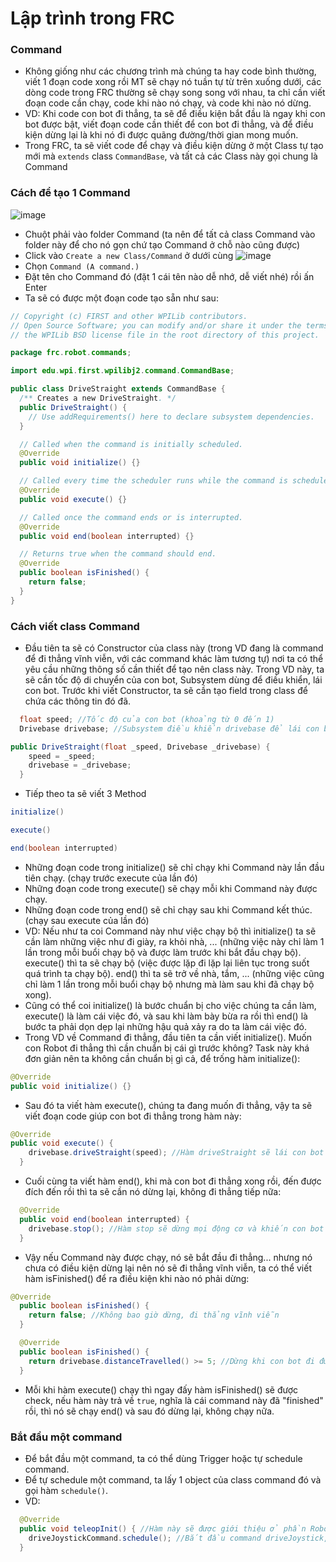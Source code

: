 # Lập trình trong FRC
### Command
- Không giống như các chương trình mà chúng ta hay code bình thường, viết 1 đoạn code xong rồi MT sẽ chạy nó tuần tự từ trên xuống dưới, các dòng code trong FRC thường sẽ chạy song song với nhau, ta chỉ cần viết đoạn code cần chạy, code khi nào nó chạy, và code khi nào nó dừng.
- VD: Khi code con bot đi thẳng, ta sẽ để điều kiện bắt đầu là ngay khi con bot được bật, viết đoạn code cần thiết để con bot đi thẳng, và để điều kiện dừng lại là khi nó đi được quãng đường/thời gian mong muốn.
- Trong FRC, ta sẽ viết code để chạy và điều kiện dừng ở một Class tự tạo mới mà `extends` class `CommandBase`, và tất cả các Class này gọi chung là Command
### Cách để tạo 1 Command
![image](https://github.com/bingchilling6520/training-2023/assets/86175803/c4575fb2-1860-4334-bb92-6df554b9f5c5)
- Chuột phải vào folder Command (ta nên để tất cả class Command vào folder này để cho nó gọn chứ tạo Command ở chỗ nào cũng được)
- Click vào `Create a new Class/Command` ở dưới cùng
![image](https://github.com/bingchilling6520/training-2023/assets/86175803/7fe07837-e599-4599-aace-0fb7ad31f64a)
- Chọn `Command (A command.)`
- Đặt tên cho Command đó (đặt 1 cái tên nào dễ nhớ, dễ viết nhé) rồi ấn Enter
- Ta sẽ có được một đoạn code tạo sẵn như sau:
``` java
// Copyright (c) FIRST and other WPILib contributors.
// Open Source Software; you can modify and/or share it under the terms of
// the WPILib BSD license file in the root directory of this project.

package frc.robot.commands;

import edu.wpi.first.wpilibj2.command.CommandBase;

public class DriveStraight extends CommandBase {
  /** Creates a new DriveStraight. */
  public DriveStraight() {
    // Use addRequirements() here to declare subsystem dependencies.
  }

  // Called when the command is initially scheduled.
  @Override
  public void initialize() {}

  // Called every time the scheduler runs while the command is scheduled.
  @Override
  public void execute() {}

  // Called once the command ends or is interrupted.
  @Override
  public void end(boolean interrupted) {}

  // Returns true when the command should end.
  @Override
  public boolean isFinished() {
    return false;
  }
}

```
### Cách viết class Command
- Đầu tiên ta sẽ có Constructor của class này (trong VD đang là command để đi thẳng vĩnh viễn, với các command khác làm tương tự) nơi ta có thể yêu cầu những thông số cần thiết để tạo nên class này. Trong VD này, ta sẽ cần tốc độ di chuyển của con bot, Subsystem dùng để điều khiển, lái con bot. Trước khi viết Constructor, ta sẽ cần tạo field trong class để chứa các thông tin đó đã.
``` java
  float speed; //Tốc độ của con bot (khoảng từ 0 đến 1)
  Drivebase drivebase; //Subsystem điều khiển drivebase để lái con bot
```
``` java
public DriveStraight(float _speed, Drivebase _drivebase) {
    speed = _speed;
    drivebase = _drivebase;
  }
```
- Tiếp theo ta sẽ viết 3 Method
``` java
initialize()
```
``` java
execute()
``` 
``` java 
end(boolean interrupted)
```
- Những đoạn code trong initialize() sẽ chỉ chạy khi Command này lần đầu tiên chạy. (chạy trước execute của lần đó)
- Những đoạn code trong execute() sẽ chạy mỗi khi Command này được chạy.
- Những đoạn code trong end() sẽ chỉ chạy sau khi Command kết thúc. (chạy sau execute của lần đó)
- VD: Nếu như ta coi Command này như việc chạy bộ thì initialize() ta sẽ cần làm những việc như đi giày, ra khỏi nhà, ... (những việc này chỉ làm 1 lần  trong mỗi buổi chạy bộ và được làm trước khi bắt đầu chạy bộ). execute() thì ta sẽ chạy bộ (việc được lặp đi lặp lại liên tục trong suốt quá trình ta chạy bộ). end() thì ta sẽ trở về nhà, tắm, ... (những việc cũng chỉ làm 1 lần trong mỗi buổi chạy bộ nhưng mà làm sau khi đã chạy bộ xong).
- Cũng có thể coi initialize() là bước chuẩn bị cho việc chúng ta cần làm, execute() là làm cái việc đó, và sau khi làm bày bừa ra rồi thì end() là bước ta phải dọn dẹp lại những hậu quả xảy ra do ta làm cái việc đó.
- Trong VD về Command đi thẳng, đầu tiên ta cần viết initialize(). Muốn con Robot đi thẳng thì cần chuẩn bị cái gì trước không? Task này khá đơn giản nên ta không cần chuẩn bị gì cả, để trống hàm initialize():
``` java
@Override
public void initialize() {}
```
- Sau đó ta viết hàm execute(), chúng ta đang muốn đi thẳng, vậy ta sẽ viết đoạn code giúp con bot đi thẳng trong hàm này:
``` java
@Override
public void execute() {
    drivebase.driveStraight(speed); //Hàm driveStraight sẽ lái con bot đi thẳng với vận tốc là 'speed'
  }
```
- Cuối cùng ta viết hàm end(), khi mà con bot đi thẳng xong rồi, đến được đích đến rồi thì ta sẽ cần nó dừng lại, không đi thẳng tiếp nữa:
``` java
  @Override
  public void end(boolean interrupted) {
    drivebase.stop(); //Hàm stop sẽ dừng mọi động cơ và khiến con bot dừng lại
  }
```
- Vậy nếu Command này được chạy, nó sẽ bắt đầu đi thẳng... nhưng nó chưa có điều kiện dừng lại nên nó sẽ đi thẳng vĩnh viễn, ta có thể viết hàm isFinished() để ra điều kiện khi nào nó phải dừng:
``` java
@Override
  public boolean isFinished() {
    return false; //Không bao giờ dừng, đi thẳng vĩnh viễn
  }
```
``` java
  @Override
  public boolean isFinished() {
    return drivebase.distanceTravelled() >= 5; //Dừng khi con bot đi được 5m, hàm distanceTravelled() trả về khoảng cách con bot đã đi được với đơn vị là mét
  }
```
- Mỗi khi hàm execute() chạy thì ngay đấy hàm isFinished() sẽ được check, nếu hàm này trả về `true`, nghĩa là cái command này đã "finished" rồi, thì nó sẽ chạy end() và sau đó dừng lại, không chạy nữa.
### Bắt đầu một command
- Để bắt đầu một command, ta có thể dùng Trigger hoặc tự schedule command.
- Để tự schedule một command, ta lấy 1 object của class command đó và gọi hàm `schedule()`.
- VD:
``` java
  @Override
  public void teleopInit() { //Hàm này sẽ được giới thiệu ở phần Robot.java sau, chỉ cần biết nó giống như initialize() nhưng thay vì chạy trước 1 command thì nó chạy trước phần teleop (phần điều khiển bằng tay, ngược lại với phần auto, chạy bằng code)
    driveJoystickCommand.schedule(); //Bắt đầu command driveJoystick, nó đầu tiên sẽ chạy initalize() rồi chạy execute() đến khi nào isFinished() thì chạy end().
  }
```
